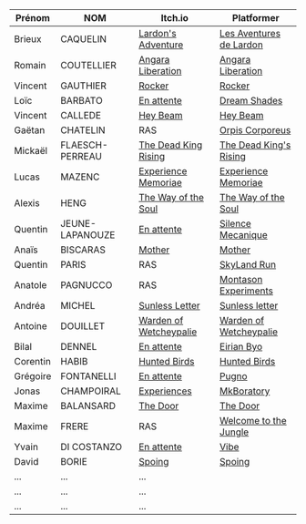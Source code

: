 | Prénom              | NOM              | Itch.io                                                        | Platformer                                        |
| ------------------- |----------------  | ------------------------------------------------------------- | --------------------------------------------------------- |
| Brieux              | CAQUELIN         | [Lardon's Adventure](https://brieux.itch.io/lardons-adventure)                           | [Les Aventures de Lardon](https://brieux.github.io/Lardon-s-Aventure/) |
| Romain              | COUTELLIER       | [Angara Liberation](https://reddarkshad.itch.io/angara-liberation)                       | [Angara Liberation](https://RedDarkS.github.io/platformer/) |
| Vincent             | GAUTHIER         | [Rocker](https://vinek.itch.io/rocker)                       | [Rocker](https://vineknet.github.io/rocker/) |
| Loïc                | BARBATO          | [En attente]()                           | [Dream Shades](https://hns707.github.io/DreamShades_Main/) |
| Vincent             | CALLEDE          | [Hey Beam](https://kpatain.itch.io/hey-beam)                         | [Hey Beam](https://kpatain.github.io/TiledPlatformer/) |
| Gaëtan              | CHATELIN         | RAS             | [Orpis Corporeus](https://spacegarbage.github.io/PlatformerV1/) |
| Mickaël             | FLAESCH-PERREAU  | [The Dead King Rising](https://mickaelfp.itch.io/the-dead-king-rising)                     | [The Dead King's Rising](https://mickaelfp.github.io/ProjetSemestriel2_Platformer_TheDeadKing-sRising/) |
| Lucas               | MAZENC           | [Experience Memoriae](https://stingart.itch.io/projet)               | [Experience Memoriae](https://lmazenc34070.github.io/Experience---Memoriae/)|
| Alexis              | HENG             | [The Way of the Soul](https://alexhe.itch.io/the-way-of-the-soul)                     | [The Way of the Soul](https://alexis098.github.io/Platformer_S2/) |
| Quentin             | JEUNE-LAPANOUZE  | [En attente]()             | [Silence Mecanique](https://caesardeville.github.io/Platformer/) |
| Anaïs               | BISCARAS         | [Mother](https://loulaty.itch.io/mother)                         | [Mother](https://loulaty.github.io/platformer2/platformer-main/) |
| Quentin             | PARIS            | RAS             | [SkyLand Run](https://quentin-paris.github.io/platformer/) |
| Anatole             | PAGNUCCO         | RAS                     | [Montason Experiments](https://anatole-p.github.io/PlatformerV2/) |
| Andréa              | MICHEL           | [Sunless Letter](https://ilyord.itch.io/sunless-letter)                           | [Sunless letter](https://ilyord.github.io/Plateformer_Perso/) |
| Antoine             | DOUILLET         | [Warden of Wetcheypalie](https://douillet.itch.io/warden-of-wetcheypalie)                       | [Warden of Wetcheypalie](https://douillet.github.io/platformer-main/) |
| Bilal               | DENNEL           | [En attente]()                 | [Eirian Byo](https://dennelbilal.github.io/Platformer/) |
| Corentin            | HABIB            | [Hunted Birds](https://corentinhabib.itch.io/hunted-birds)               | [Hunted Birds](https://corentin1998.github.io/PlatformerSemestreFinal/) |
| Grégoire            | FONTANELLI       | [En attente]()                     | [Pugno](https://bassounet.github.io/pugno/) |
| Jonas               | CHAMPOIRAL       | [Experiences](https://falty.itch.io/experiences)           | [MkBoratory](https://monsieur-jonas.github.io/Platformer/) |
| Maxime              | BALANSARD        | [The Door](https://maximebalansard.itch.io/the-door)       | [The Door](https://maxime-balansard.github.io/Alpha_02/) |
| Maxime              | FRERE            | RAS                     | [Welcome to the Jungle](https://sparts301.github.io/Platformer/) |
| Yvain               | DI COSTANZO      | [En attente]()                   | [Vibe](https://yvain16-69.github.io/PlatformerY20/) |
| David               | BORIE            | [Spoing](https://davidborie.itch.io/spoing)                   | [Spoing](https://davidborie.github.io/Spoing/ ) |
| ...       | ...         |   ... |
| ...       | ...         |   ... |
| ...       | ...         |   ... |
